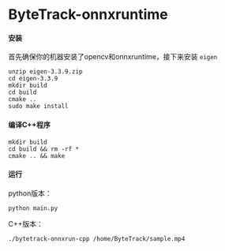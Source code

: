 # ByteTrack-onnxruntime

#### 安装

首先确保你的机器安装了opencv和onnxruntime，接下来安装 `eigen`

```shell
unzip eigen-3.3.9.zip
cd eigen-3.3.9
mkdir build
cd build
cmake ..
sudo make install
```

#### 编译C++程序

```
mkdir build
cd build && rm -rf *
cmake .. && make
```

#### 运行

python版本：

```
python main.py
```

C++版本：

```
./bytetrack-onnxrun-cpp /home/ByteTrack/sample.mp4
```

